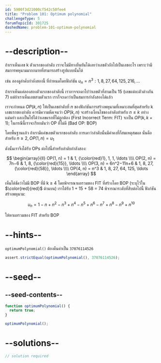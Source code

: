 ```yaml
---
id: 5900f3d21000cf542c50fee4
title: "Problem 101: Optimum polynomial"
challengeType: 5
forumTopicId: 301725
dashedName: problem-101-optimum-polynomial
---
```


# --description--

ถ้าเราเห็นเลข k ตัวแรกของลำดับ เราจะไม่มีทางยืนยันได้เลยว่าเลขตัวถักไปเป็นเลขอะไร เพราะว่ามีสมการพหุนามมากกมายที่สามารถสร้างรูปแบบนั้นได้

เช่น ลองดูลำดับกำลังสองนี้ ที่กำหนดโดยฟังก์ชัน $u_n = n^3:  
1, 8, 27, 64, 125, 216, \ldots$

ถ้าเราเห็นแค่ลองสองตัวแรกของลำดับนี้ เราอาจจะเดาไปว่าเลขตัวที่สามเป็น 15 (เลขแต่ละตัวต่างกัน 7) แต่ถ้าเราเห็นเลขสามตัวแรก เราก็จะเดาว่าเป็นสมการกำลังสองได้แล้ว

เราจะกำหนด $OP(k, n)$ ให้เป็นเลขลำดับที่ $n$ ของฟังก์ชันการสร้างพหุนามที่เหมาะสมที่สุดสำหรับ k เลขแรกของลำดับ ควรมีความชัดเจนว่า $OP(k, n)$ จะสร้างเงื่อนไขของลำดับสำหรับ $n ≤ k$ อย่างแม่นยำ และเป็นไปได้ว่าเลขแรกที่ไม่ถูกต้อง (First Incorrect Term: FIT) จะเป็น $OP(k, k+1)$; ในกรณีนี้เราจะเรียกมันว่า OP ที่ไม่ดี (Bad OP: BOP)

โดยพื้นฐานแล้ว ถ้าเรามีแค่ขเลขตัวแรกของลำดับ การเดาว่าลำดับนั้นมีค่าคงที่ก็สมเหตุสมผล นั่นคือ สำหรับ $n ≥ 2, OP(1, n) = u_1$

ดังนั้นเราจึงได้รับ OPs ต่อไปนี้สำหรับลำดับกำลังสอง:

$$
\begin{array}{ll}
  OP(1, n) = 1          & 1, {\color{red}1}, 1, 1, \ldots     \\\\
  OP(2, n) = 7n−6       & 1, 8, {\color{red}{15}}, \ldots     \\\\
  OP(3, n) = 6n^2−11n+6 & 1, 8, 27, {\color{red}{58}}, \ldots \\\\
  OP(4, n) = n^3        & 1, 8, 27, 64, 125, \ldots
\end{array}
$$

เห็นได้ชัดว่าไม่มี BOP ที่มี k ≥ 4 โดยพิจารณาผลรวมของ FIT ที่สร้างโดย BOP (ระบุไว้ใน $\color{red}{red}$ ด้านบน) เราได้รับ 1 + 15 + 58 = 74 พิจารณาระดับที่สิบต่อไปนี้ ฟังก์ชันสร้างพหุนาม:

$$u_n = 1 − n + n^2 − n^3 + n^4 − n^5 + n^6 − n^7 + n^8 − n^9 + n^{10}$$

ให้หาผลรวมของ FIT สำหรับ BOP

# --hints--

`optimumPolynomial()` ต้องคืนค่าเป็น `37076114526`

```js
assert.strictEqual(optimumPolynomial(), 37076114526);
```

# --seed--

## --seed-contents--

```js
function optimumPolynomial() {
  return true;
}

optimumPolynomial();
```

# --solutions--

```js
// solution required
```
